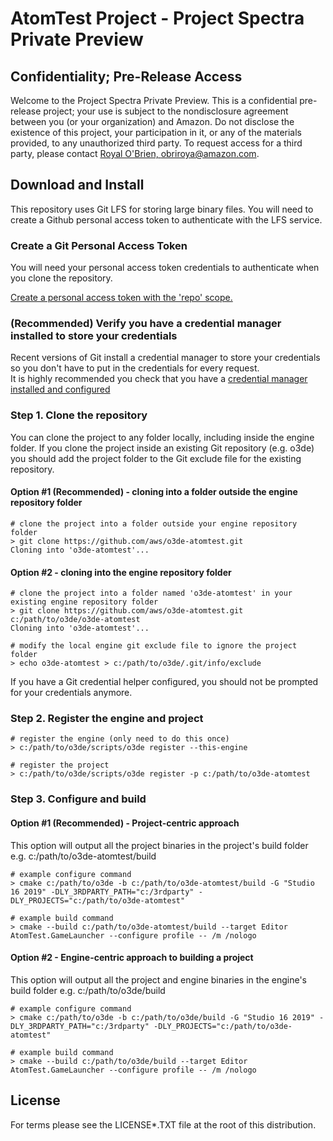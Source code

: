 # AtomTest Project - Project Spectra Private Preview 

## Confidentiality; Pre-Release Access  

Welcome to the Project Spectra Private Preview.  This is a confidential pre-release project; your use is subject to the nondisclosure agreement between you (or your organization) and Amazon.  Do not disclose the existence of this project, your participation in it, or any of the  materials provided, to any unauthorized third party.  To request access for a third party, please contact [Royal O'Brien, obriroya@amazon.com](mailto:obriroya@amazon.com).

## Download and Install

This repository uses Git LFS for storing large binary files.  You will need to create a Github personal access token to authenticate with the LFS service.


### Create a Git Personal Access Token

You will need your personal access token credentials to authenticate when you clone the repository.

[Create a personal access token with the 'repo' scope.](https://docs.github.com/en/github/authenticating-to-github/creating-a-personal-access-token)


### (Recommended) Verify you have a credential manager installed to store your credentials 

Recent versions of Git install a credential manager to store your credentials so you don't have to put in the credentials for every request.  
It is highly recommended you check that you have a [credential manager installed and configured](https://github.com/microsoft/Git-Credential-Manager-Core)



### Step 1. Clone the repository 

You can clone the project to any folder locally, including inside the engine folder. If you clone the project inside an existing Git repository (e.g. o3de) you should add the project folder to the Git exclude file for the existing repository.

#### Option #1 (Recommended) - cloning into a folder outside the engine repository folder

```shell
# clone the project into a folder outside your engine repository folder
> git clone https://github.com/aws/o3de-atomtest.git
Cloning into 'o3de-atomtest'...
```

#### Option #2 - cloning into the engine repository folder

```shell
# clone the project into a folder named 'o3de-atomtest' in your existing engine repository folder
> git clone https://github.com/aws/o3de-atomtest.git c:/path/to/o3de/o3de-atomtest
Cloning into 'o3de-atomtest'...

# modify the local engine git exclude file to ignore the project folder
> echo o3de-atomtest > c:/path/to/o3de/.git/info/exclude
```

If you have a Git credential helper configured, you should not be prompted for your credentials anymore.

### Step 2. Register the engine and project 

```shell
# register the engine (only need to do this once)
> c:/path/to/o3de/scripts/o3de register --this-engine

# register the project 
> c:/path/to/o3de/scripts/o3de register -p c:/path/to/o3de-atomtest
```

### Step 3. Configure and build 

#### Option #1 (Recommended) -  Project-centric approach 

This option will output all the project binaries in the project's build folder e.g. c:/path/to/o3de-atomtest/build

```shell
# example configure command
> cmake c:/path/to/o3de -b c:/path/to/o3de-atomtest/build -G "Studio 16 2019" -DLY_3RDPARTY_PATH="c:/3rdparty" -DLY_PROJECTS="c:/path/to/o3de-atomtest" 

# example build command
> cmake --build c:/path/to/o3de-atomtest/build --target Editor AtomTest.GameLauncher --configure profile -- /m /nologo 
```

#### Option #2 - Engine-centric approach to building a project 

This option will output all the project and engine binaries in the engine's build folder e.g. c:/path/to/o3de/build

```shell
# example configure command
> cmake c:/path/to/o3de -b c:/path/to/o3de/build -G "Studio 16 2019" -DLY_3RDPARTY_PATH="c:/3rdparty" -DLY_PROJECTS="c:/path/to/o3de-atomtest"

# example build command
> cmake --build c:/path/to/o3de/build --target Editor AtomTest.GameLauncher --configure profile -- /m /nologo 

```



## License

For terms please see the LICENSE*.TXT file at the root of this distribution.


